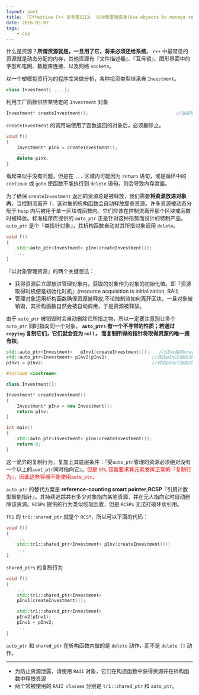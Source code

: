 ```yaml
---
layout: post
title: 『Effective C++ 读书笔记13』 以对象管理资源(Use objects to manage resources)
date: 2016-05-07
tags:
	- cpp
---
```


什么是资源？**所谓资源就是，一旦用了它，将来必须还给系统**。 `c++` 中最常见的资源就是动态分配的内存，其他资源有『文件描述器』、『互斥锁』、图形界面中的字型和笔刷、数据库连接、以及网络 `sockets`。

<!-- more -->

以一个塑模投资行为的程序库来做分析，各种投资类型继承自 `Investment`。

```cpp
class Investment{ ... };
```

利用工厂函数供应某特定的 `Investment` 对象

```cpp
Investment* createInvestment();									//返回指针，指向 Investment 继承体系内的动态分配对象。调用者必须删除之
```

`createInvestment` 的调用端使用了函数返回的对象后，必须删除之。

```cpp
void f()
{
	Investment* pink = createInvestment();
	...
	delete pink;
}
```

看起来似乎没有问题，但是在 `...` 区域内可能因为 `return` 语句，或是循环中的`continue` 或 `goto` 使函数不能执行到 `delete` 语句。则会导致内存泄露。

为了确保 `createInvestment` 返回的资源总是被释放，我们需要**将资源放进对象内**，当控制流离开 `f`，该对象的析构函数会自动释放那些资源。许多资源被动态分配于 `heap` 内后被用于单一区块或函数内。它们应该在控制流离开那个区块或函数时被释放。标准程序库提供的 `auto_ptr` 正是针对这种形势而设计的特制产品。 `auto_ptr` 是个『类指针对象』，其析构函数自动对其所指对象调用 `delete`。

```cpp
void f()
{
	std::auto_ptr<Investment> pInv(createInvestment());
	...
}
```
『以对象管理资源』的两个关键想法：

-	获得资源后立即放进管理对象内，获取的对象作为对象的初始化值。即『资源取得时机便是初始化时机』(resource acquisition is initialization, RAII)
-	管理对象运用析构函数确保资源被释放,不论控制流如何离开区块，一旦对象被销毁，其析构函数自然会被自动调用，于是资源被释放。

由于 `auto_ptr` 被销毁时会自动删除它所指之物，所以一定要注意别让多个 `auto_ptr` 同时指向同一个对象。 **`auto_ptrs` 有一个不寻常的性质；若通过 `copying` 复制它们，它们就会变为 `null`， 而复制所得的指针将取得资源的唯一拥有权**。

```cpp
std::auto_ptr<Investment>	pInv1(createInvestment())；   //pInv指向createInvestment返回物
std::auto_ptr<Investment> pInv2(pInv1);	               //现在pInv2指向对象，pInv1被设为null
pInv1 = pInv2;                                         //现在pInv1指向对象，pInv2被设为null
```
```cpp
#include <iostream>

class Investment{};

Investment* createInvestment()
{
    Investment* pInv = new Investment();
    return pInv;
}

int main()
{
    std::auto_ptr<Investment> pInv(createInvestment());
    return 0;
}
```
这一诡异的复制行为，复加上其底层条件：『受`auto_ptr`管理的资源必须绝对没有一个以上的`auot_ptr`同时指向它』。<font color="red">但是 `STL` 容器要求其元素发挥正常的『复制行为』，因此这些容器不能使用`auto_ptr`。</font>

`auto_ptr` 的替代方案是 **reference-counting smart pointer;RCSP**『引用计数型智能指针』。其持续追踪共有多少对象指向某笔资源，并在无人指向它时自动删除该资源。`RCSPs` 提供的行为类似垃圾回收，但是 `RCSPs` 无法打破环状引用。

`TR1` 的 `tr1::shared_ptr` 就是个 `RCSP`，所以可以下面的代码：

```cpp
void f()
{
	...
	std::tr1::shared_ptr<Investment> pInv(createInvestment());
	...
}
```

`shared_ptrs` 的复制行为

```cpp
void f()
{
	...
	std::tr1::shared_ptr<Investment>
	pInv1(createInvestment());

	std::tr1::shared_ptr<Investment>
	pInv2(pInv1);
	pInv1 = pInv2;
	...
}
```
`auto_ptr` 和 `shared_ptr` 在析构函数内做的是 `delete` 动作，而不是 `delete []` 动作。

---

-	为防止资源泄露，请使用 `RAII` 对象，它们在构造函数中获得资源并在析构函数中释放资源
-	两个常被使用的 `RAII classes` 分别是 `tr1::shared_ptr` 和 `auto_ptr`。
